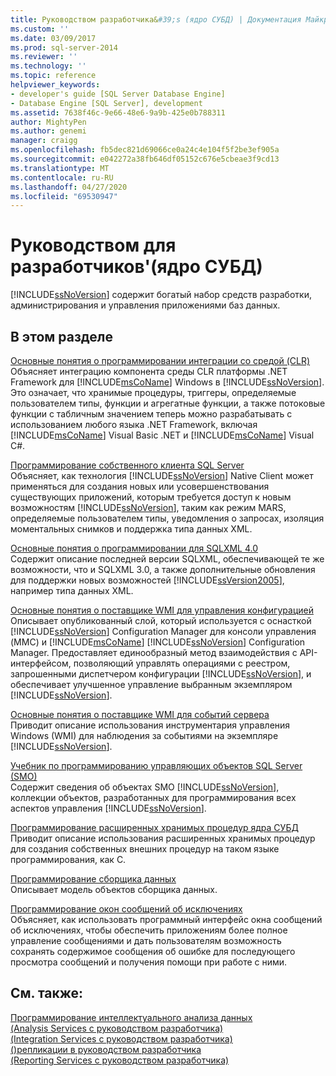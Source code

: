 ```yaml
---
title: Руководством разработчика&#39;s (ядро СУБД) | Документация Майкрософт
ms.custom: ''
ms.date: 03/09/2017
ms.prod: sql-server-2014
ms.reviewer: ''
ms.technology: ''
ms.topic: reference
helpviewer_keywords:
- developer's guide [SQL Server Database Engine]
- Database Engine [SQL Server], development
ms.assetid: 7638f46c-9e66-48e6-9a9b-425e0b788311
author: MightyPen
ms.author: genemi
manager: craigg
ms.openlocfilehash: fb5dec821d69066ce0a24c4e104f5f2be3ef905a
ms.sourcegitcommit: e042272a38fb646df05152c676e5cbeae3f9cd13
ms.translationtype: MT
ms.contentlocale: ru-RU
ms.lasthandoff: 04/27/2020
ms.locfileid: "69530947"
---
```

# <a name="developer39s-guide-database-engine"></a>Руководством для разработчиков&#39;(ядро СУБД)
  [!INCLUDE[ssNoVersion](../includes/ssnoversion-md.md)] содержит богатый набор средств разработки, администрирования и управления приложениями баз данных.  
  
## <a name="in-this-section"></a>В этом разделе  
 [Основные понятия о программировании интеграции со средой (CLR)](clr-integration/common-language-runtime-clr-integration-programming-concepts.md)  
 Объясняет интеграцию компонента среды CLR платформы .NET Framework для [!INCLUDE[msCoName](../includes/msconame-md.md)] Windows в [!INCLUDE[ssNoVersion](../includes/ssnoversion-md.md)]. Это означает, что хранимые процедуры, триггеры, определяемые пользователем типы, функции и агрегатные функции, а также потоковые функции с табличным значением теперь можно разрабатывать с использованием любого языка .NET Framework, включая [!INCLUDE[msCoName](../includes/msconame-md.md)] Visual Basic .NET и [!INCLUDE[msCoName](../includes/msconame-md.md)] Visual C#.  
  
 [Программирование собственного клиента SQL Server](native-client/sql-server-native-client-programming.md)  
 Объясняет, как технология [!INCLUDE[ssNoVersion](../includes/ssnoversion-md.md)] Native Client может применяться для создания новых или усовершенствования существующих приложений, которым требуется доступ к новым возможностям [!INCLUDE[ssNoVersion](../includes/ssnoversion-md.md)], таким как режим MARS, определяемые пользователем типы, уведомления о запросах, изоляция моментальных снимков и поддержка типа данных XML.  
  
 [Основные понятия о программировании для SQLXML 4.0](sqlxml/sqlxml-4-0-programming-concepts.md)  
 Содержит описание последней версии SQLXML, обеспечивающей те же возможности, что и SQLXML 3.0, а также дополнительные обновления для поддержки новых возможностей [!INCLUDE[ssVersion2005](../includes/ssversion2005-md.md)], например типа данных XML.  
  
 [Основные понятия о поставщике WMI для управления конфигурацией](wmi-provider-configuration/wmi-provider-for-configuration-management.md)  
 Описывает опубликованный слой, который используется с оснасткой [!INCLUDE[ssNoVersion](../includes/ssnoversion-md.md)] Configuration Manager для консоли управления (MMC) и [!INCLUDE[msCoName](../includes/msconame-md.md)] [!INCLUDE[ssNoVersion](../includes/ssnoversion-md.md)] Configuration Manager. Предоставляет единообразный метод взаимодействия с API-интерфейсом, позволяющий управлять операциями с реестром, запрошенными диспетчером конфигурации [!INCLUDE[ssNoVersion](../includes/ssnoversion-md.md)], и обеспечивает улучшенное управление выбранным экземпляром [!INCLUDE[ssNoVersion](../includes/ssnoversion-md.md)].  
  
 [Основные понятия о поставщике WMI для событий сервера](wmi-provider-server-events/wmi-provider-for-server-events-concepts.md)  
 Приводит описание использования инструментария управления Windows (WMI) для наблюдения за событиями на экземпляре [!INCLUDE[ssNoVersion](../includes/ssnoversion-md.md)].  
  
 [Учебник по программированию управляющих объектов SQL Server (SMO)](server-management-objects-smo/sql-server-management-objects-smo-programming-guide.md)  
 Содержит сведения об объектах SMO [!INCLUDE[ssNoVersion](../includes/ssnoversion-md.md)], коллекции объектов, разработанных для программирования всех аспектов управления [!INCLUDE[ssNoVersion](../includes/ssnoversion-md.md)].  
  
 [Программирование расширенных хранимых процедур ядра СУБД](database-engine-extended-stored-procedure-programming.md)  
 Приводит описание использования расширенных хранимых процедур для создания собственных внешних процедур на таком языке программирования, как C.  
  
 [Программирование сборщика данных](../database-engine/dev-guide/data-collector-programming.md)  
 Описывает модель объектов сборщика данных.  
  
 [Программирование окон сообщений об исключениях](../database-engine/dev-guide/exception-message-box-programming.md)  
 Объясняет, как использовать программный интерфейс окна сообщений об исключениях, чтобы обеспечить приложениям более полное управление сообщениями и дать пользователям возможность сохранять содержимое сообщения об ошибке для последующего просмотра сообщений и получения помощи при работе с ними.  
  
## <a name="see-also"></a>См. также:  
 [Программирование интеллектуального анализа данных](../analysis-services/dev-guide/data-mining-programming.md)   
 [&#40;Analysis Services с руководством разработчика&#41;](https://docs.microsoft.com/analysis-services/analysis-services-developer-documentation)   
 [&#40;Integration Services с руководством разработчика&#41;](../integration-services/integration-services-developer-documentation.md)   
 [&#40;&#41;репликации в руководством разработчика](replication/concepts/replication-developer-documentation.md)   
 [&#40;Reporting Services с руководством разработчика&#41;](../reporting-services/reporting-services-developer-documentation.md)  
  
  
